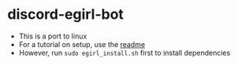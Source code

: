 # discord-egirl-bot
* This is a port to linux
* For a tutorial on setup, use the [readme](https://github.com/lolpro11/discord-egirl-bot/blob/main/README.md)
* However, run ``sudo egirl_install.sh`` first to install dependencies